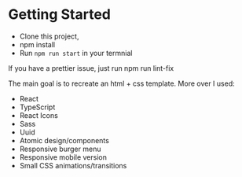 # Getting Started

- Clone this project, 
- npm install
- Run `npm run start` in your termnial

If you have a prettier issue, just run npm run lint-fix

The main goal is to recreate an html + css template.
More over I used:

- React
- TypeScript
- React Icons
- Sass
- Uuid
- Atomic design/components
- Responsive burger menu
- Responsive mobile version
- Small CSS animations/transitions